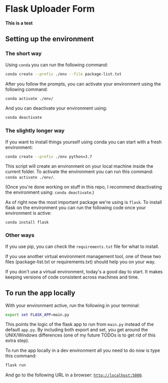 # Flask Uploader Form

**This is a test**

## Setting up the environment

### The short way

Using `conda` you can run the following command:

```bash
conda create --prefix ./env --file package-list.txt
```

After you follow the prompts, you can activate your environment using the following command:

```bash
conda activate ./env/
```

And you can deactivate your environment using:

```bash
conda deactivate
```

### The slightly longer way

If you want to install things yourself using conda you can start with a fresh environment:

```bash
conda create --prefix ./env python=3.7
```

This script will create an environment on your local machine inside the current folder. To activate the environment you can run this command: `conda activate ./env/`.

(Once you're done working on stuff in this repo, I recommend deactivating the environment using: `conda deactivate`.)

As of right now the most important package we're using is `flask`. To install flask on the environment you can run the following code once your environment is active:

```
conda install flask
```

### Other ways

If you use pip, you can check the `requirements.txt` file for what to install.

If you use another virtual environment management tool, one of these two files (package-list.txt or requirements.txt) should help you on your way.

If you don't use a virtual environment, today's a good day to start. It makes keeping versions of code consistent across machines and time.

## To run the app locally

With your environment active, run the following in your terminal:

```bash
export set FLASK_APP=main.py
```

This points the logic of the flask app to run from `main.py` instead of the default `app.py`. By including both export and set, you get around the UNIX/Windows differences (one of my future TODOs is to get rid of this extra step).

To run the app locally in a dev environment all you need to do now is type this command:

```bash
flask run
```

And go to the following URL in a browser: [`http://localhost:5000`](http://localhost:5000).
